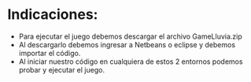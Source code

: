 # Indicaciones: 
- Para ejecutar el juego debemos descargar el archivo GameLluvia.zip
- Al descargarlo debemos ingresar a Netbeans o eclipse y debemos importar el código.
- Al iniciar nuestro código en cualquiera de estos 2 entornos podemos probar y ejecutar el juego.
